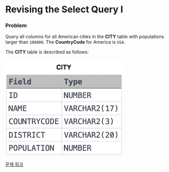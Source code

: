 # Revising the Select Query I

### Problem

Query all columns for all American cities in the **CITY** table with populations larger than `100000`. The **CountryCode** for America is `USA`.

The **CITY** table is described as follows:

![image.png](image.png)

[문제 링크](https://www.hackerrank.com/challenges/revising-the-select-query/problem?isFullScreen=true)